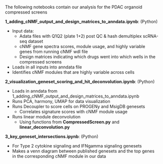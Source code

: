 The following notebooks contain our analysis for the PDAC organoid compressed screens

**1_adding_cNMF_output_and_design_matrices_to_anndata.ipynb**: (Python)
- Input data:
    - Adata files with Q1Q2 (plate 1+2) post QC & hash demultiplex scRNA-seq dataset
    - cNMF gene spectra scores, module usage, and highly variable genes from running cNMF wdl file
    - Design matrices indicating which drugs went into which wells in the compressed screens
- Loads in all inputs into anndata file
- Identifies cNMF modules that are highly variable across cells

**2_visualization_geneset_scoring_and_hit_deconvolution.ipynb**: (Python)
- Loads in anndata from 1_adding_cNMF_output_and_design_matrices_to_anndata.ipynb
- Runs PCA, harmony, UMAP for data visualization
- Runs Decoupler to score cells on PROGENy and MsigDB genesets
    - Correlates signature scores with cNMF module usage
- Runs linear module deconvolution
    - Using functions from **CompressedScreen.py** and **linear_deconvolution.py**

**3_key_geneset_intersections.ipynb**: (Python)
- For Type 2 cytokine signaling and IFNgamma signaling genesets
- Makes a venn diagram between published genesets and the top genes in the corresponding cNMF module in our data
